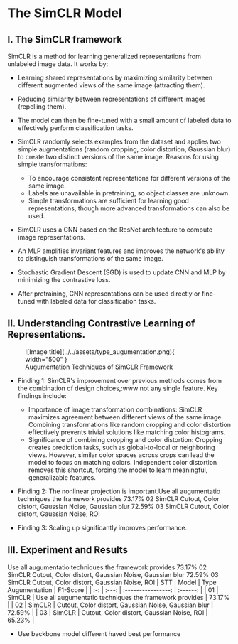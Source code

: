 # The SimCLR Model

## I. The SimCLR framework

SimCLR is a method for learning generalized representations from unlabeled image data. It works by:
- Learning shared representations by maximizing similarity between different augmented views of the same image (attracting them).
- Reducing similarity between representations of different images (repelling them).
- The model can then be fine-tuned with a small amount of labeled data to effectively perform classification tasks.
- SimCLR randomly selects examples from the dataset and applies two simple augmentations (random cropping, color distortion, Gaussian blur) to create two distinct versions of the same image.
Reasons for using simple transformations:
  + To encourage consistent representations for different versions of the same image.
  + Labels are unavailable in pretraining, so object classes are unknown.
  + Simple transformations are sufficient for learning good representations, though more advanced transformations can also be used.

- SimCLR uses a CNN based on the ResNet architecture to compute image representations.
- An MLP amplifies invariant features and improves the network's ability to distinguish transformations of the same image.
- Stochastic Gradient Descent (SGD) is used to update CNN and MLP by minimizing the contrastive loss.
- After pretraining, CNN representations can be used directly or fine-tuned with labeled data for classification tasks.

## II. Understanding Contrastive Learning of Representations.

<figure markdown="span">
  ![Image title](../../assets/type_augumentation.png){ width="500" }
  <figcaption>Augumentation Techniques of SimCLR Framework</figcaption>
</figure>

- Finding 1: SimCLR's improvement over previous methods comes from the combination of design choices,:www not any single feature. Key findings include:
    - Importance of image transformation combinations: SimCLR maximizes agreement between different views of the same image. Combining transformations like random cropping and color distortion effectively prevents trivial solutions like matching color histograms.
    - Significance of combining cropping and color distortion: Cropping creates prediction tasks, such as global-to-local or neighboring views. However, similar color spaces across crops can lead the model to focus on matching colors. Independent color distortion removes this shortcut, forcing the model to learn meaningful, generalizable features.

- Finding 2: The nonlinear projection is important.Use all augumentatio techniques the framework provides 	73.17%
02 	SimCLR 	Cutout, Color distort, Gaussian Noise, Gaussian blur 	72.59%
03 	SimCLR 	Cutout, Color distort, Gaussian Noise, ROI
- Finding 3: Scaling up significantly improves performance.

## III. Experiment and Results
Use all augumentatio techniques the framework provides 	73.17%
02 	SimCLR 	Cutout, Color distort, Gaussian Noise, Gaussian blur 	72.59%
03 	SimCLR 	Cutout, Color distort, Gaussian Noise, ROI
| STT | Model | Type Augumentation | F1-Score |
| :-: | :---: | :----------------: | :------: |
| 01 | SimCLR | Use all augumentatio techniques the framework provides | 73.17% |
| 02 | SimCLR | Cutout, Color distort, Gaussian Noise, Gaussian blur | 72.59% |
| 03 | SimCLR | Cutout, Color distort, Gaussian Noise, ROI | 65.23% |

- Use backbone model different haved best performance



